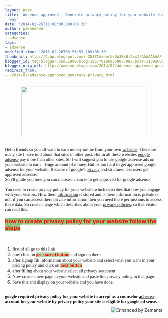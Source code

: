 ```yaml
---
layout: post
title: 'Adsense approved : Generate privacy policy for your website for free easy
  way'
date: '2014-02-26T16:08:00.000+05:30'
author: pawneshwer
categories:
- adsense
tags:
- adsense
modified_time: '2016-02-20T06:51:59.189+05:30'
thumbnail: http://4.bp.blogspot.com/-2NIZIAxenrU/Uw3BxBlAxxI/AAAAAAAAF-Y/QyGpgowXTQQ/s72-c/GoogleAdsense.png
blogger_id: tag:blogger.com,1999:blog-1967791069058877982.post-1139260997189053325
blogger_orig_url: http://www.edablogs.com/2014/02/adsense-approved-generate-privacy.html
redirect_from:
- /2014/02/adsense-approved-generate-privacy.html
---
```


<div dir="ltr" style="text-align: left;" trbidi="on"><div style="text-align: right;"></div><div class="separator" style="clear: both; text-align: center;"><a href="http://4.bp.blogspot.com/-2NIZIAxenrU/Uw3BxBlAxxI/AAAAAAAAF-Y/QyGpgowXTQQ/s1600/GoogleAdsense.png" imageanchor="1" style="margin-left: 1em; margin-right: 1em;"><img border="0" src="http://4.bp.blogspot.com/-2NIZIAxenrU/Uw3BxBlAxxI/AAAAAAAAF-Y/QyGpgowXTQQ/s1600/GoogleAdsense.png" height="160" width="400" /></a></div><span style="font-family: Georgia, Times New Roman, serif;"><br /></span><span style="font-family: Georgia, Times New Roman, serif;"><br /></span><span style="font-family: Georgia, Times New Roman, serif;">Hello friends so you all want to earn money online from your own <a class="zem_slink" href="http://en.wikipedia.org/wiki/Website" rel="wikipedia" target="_blank" title="Website">websites</a>. There are many site I have told about that sites in other post. But in all these websites <a class="zem_slink" href="http://www.google.com/adsense" rel="homepage" target="_blank" title="Google AdSense">google adsense</a> pay more than other sites. So I will suggest you to use google adsense ads on your website to earn। Huge amount of money. But its too hard to get approved google adsense for your website. Because of google's <a class="zem_slink" href="http://en.wikipedia.org/wiki/Privacy" rel="wikipedia" target="_blank" title="Privacy">privacy</a> and strictness less users get approved adsense.</span><br /><div dir="ltr" style="text-align: left;" trbidi="on"><span style="font-family: Georgia, Times New Roman, serif;">So i'll guide you how you can increase chances to get approved for google adsense.&nbsp;</span></div><div dir="ltr" style="text-align: left;" trbidi="on"><span style="font-family: Georgia, Times New Roman, serif;"><br /></span></div><div dir="ltr" style="text-align: left;" trbidi="on"><span style="font-family: Georgia, Times New Roman, serif;">You need to create privacy policy for your website.which describes that how you engage with your visitors. How there <a class="zem_slink" href="http://en.wikipedia.org/wiki/Information" rel="wikipedia" target="_blank" title="Information">information</a> is stored and is there information is private or not. if you can access there private information then you need there permissions to access there data. So create a page which describes about your <a class="zem_slink" href="http://en.wikipedia.org/wiki/Privacy_policy" rel="wikipedia" target="_blank" title="Privacy policy">privacy policies</a>, so that visitor can read this.</span></div><div dir="ltr" style="text-align: left;" trbidi="on"><br /></div><div dir="ltr" style="text-align: left;" trbidi="on"><span style="color: red; font-size: large;"><b style="background-color: #93c47d;">how to create privacy policy for your website follow the steps</b></span></div><div dir="ltr" style="text-align: left;" trbidi="on"><br /></div><div dir="ltr" style="text-align: left;" trbidi="on"><br /><ol style="text-align: left;"><li><span style="font-family: Georgia, 'Times New Roman', serif;">first of all go to this <a href="http://www.generateprivacypolicy.com/" rel="nofollow" target="_blank">link</a></span></li><li><span style="font-family: Georgia, 'Times New Roman', serif;">now click on <span style="background-color: #b6d7a8; color: red;"><b>get started button</b></span> and sign up there</span></li><li><span style="font-family: Georgia, 'Times New Roman', serif;">after signup fill information about your website and select what you want in your pricing policy and click on <b><span style="background-color: #b6d7a8; color: red;">next button</span></b></span></li><li><span style="font-family: Georgia, 'Times New Roman', serif;">after filling about your website select all privacy statement&nbsp;</span></li><li><span style="font-family: Georgia, 'Times New Roman', serif;">Now create a new page in your website and paste this privacy policy in that page.</span></li><li><span style="font-family: Georgia, 'Times New Roman', serif;">Save this and display on your website and you have done.</span></li></ol></div><div dir="ltr" style="text-align: left;" trbidi="on"><span style="font-family: Georgia, Times New Roman, serif;"><br /></span></div><div dir="ltr" style="text-align: left;" trbidi="on"><span style="font-family: Georgia, Times New Roman, serif;"><b>google required privacy policy for your website to accept as a counselor <a class="zem_slink" href="http://www.google.com/adsense" rel="homepage" target="_blank" title="AdSense">ad sense</a> account for your website by privacy policy your site is eligible for google ad sense.</b></span></div><div class="zemanta-pixie" style="height: 15px; margin-top: 10px;"><a class="zemanta-pixie-a" href="http://www.zemanta.com/?px" title="Enhanced by Zemanta"><img alt="Enhanced by Zemanta" class="zemanta-pixie-img" src="http://img.zemanta.com/zemified_e.png?x-id=85f961dc-4ac1-4edc-a72b-cdd53a25f2d9" style="border: none; float: right;" /></a></div></div>